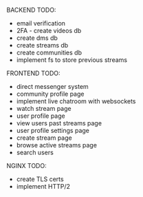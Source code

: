 BACKEND TODO:
- email verification
- 2FA - create videos db
- create dms db
- create streams db
- create communities db
- implement fs to store previous streams

FRONTEND TODO:

- direct messenger system
- community profile page
- implement live chatroom with websockets
- watch stream page
- user profile page
- view users past streams page
- user profile settings page
- create stream page
- browse active streams page
- search users

NGINX TODO:

- create TLS certs
- implement HTTP/2

